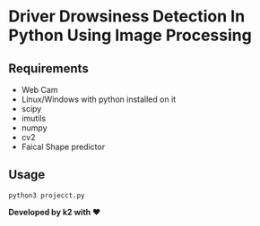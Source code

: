 
# Driver Drowsiness Detection In Python Using Image Processing

## Requirements
* Web Cam
* Linux/Windows with python installed on it
* scipy
* imutils
* numpy
* cv2
* Faical Shape predictor

## Usage
`python3 projecct.py`




**Developed by k2 with ❤️**
